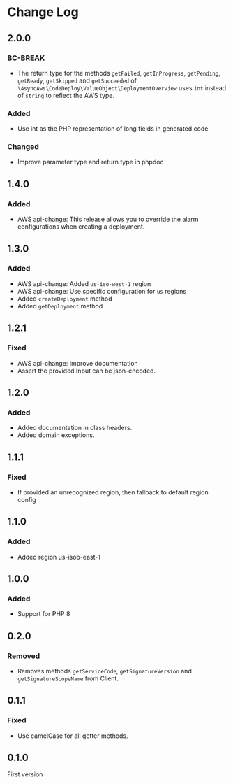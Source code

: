 # Change Log

## 2.0.0

### BC-BREAK

- The return type for the methods `getFailed`, `getInProgress`, `getPending`, `getReady`, `getSkipped` and `getSucceeded` of `\AsyncAws\CodeDeploy\ValueObject\DeploymentOverview` uses `int` instead of `string` to reflect the AWS type.

### Added

- Use int as the PHP representation of long fields in generated code

### Changed

- Improve parameter type and return type in phpdoc

## 1.4.0

### Added

- AWS api-change: This release allows you to override the alarm configurations when creating a deployment.

## 1.3.0

### Added

- AWS api-change: Added `us-iso-west-1` region
- AWS api-change: Use specific configuration for `us` regions
- Added `createDeployment` method
- Added `getDeployment` method

## 1.2.1

### Fixed

- AWS api-change: Improve documentation
- Assert the provided Input can be json-encoded.

## 1.2.0

### Added

- Added documentation in class headers.
- Added domain exceptions.

## 1.1.1

### Fixed

- If provided an unrecognized region, then fallback to default region config

## 1.1.0

### Added

- Added region us-isob-east-1

## 1.0.0

### Added

- Support for PHP 8

## 0.2.0

### Removed

- Removes methods `getServiceCode`, `getSignatureVersion` and `getSignatureScopeName` from Client.

## 0.1.1

### Fixed

- Use camelCase for all getter methods.

## 0.1.0

First version
